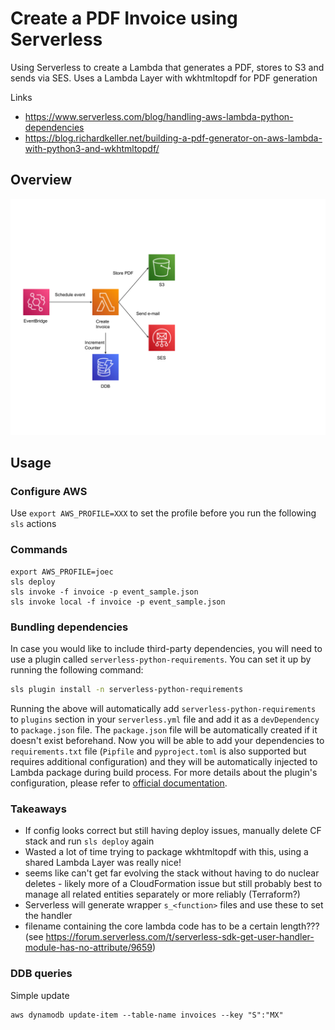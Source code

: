# Create a PDF Invoice using Serverless

Using Serverless to create a Lambda that generates a PDF, stores to S3 and sends via SES.  Uses a Lambda Layer with wkhtmltopdf for PDF generation

Links
- https://www.serverless.com/blog/handling-aws-lambda-python-dependencies
- https://blog.richardkeller.net/building-a-pdf-generator-on-aws-lambda-with-python3-and-wkhtmltopdf/

## Overview

![serverless](/create_invoice.svg)

## Usage

### Configure AWS

Use `export AWS_PROFILE=XXX` to set the profile before you run the following `sls` actions

### Commands

```
export AWS_PROFILE=joec
sls deploy
sls invoke -f invoice -p event_sample.json
sls invoke local -f invoice -p event_sample.json
```

### Bundling dependencies

In case you would like to include third-party dependencies, you will need to use a plugin called `serverless-python-requirements`. You can set it up by running the following command:

```bash
sls plugin install -n serverless-python-requirements
```

Running the above will automatically add `serverless-python-requirements` to `plugins` section in your `serverless.yml` file and add it as a `devDependency` to `package.json` file. The `package.json` file will be automatically created if it doesn't exist beforehand. Now you will be able to add your dependencies to `requirements.txt` file (`Pipfile` and `pyproject.toml` is also supported but requires additional configuration) and they will be automatically injected to Lambda package during build process. For more details about the plugin's configuration, please refer to [official documentation](https://github.com/UnitedIncome/serverless-python-requirements).

### Takeaways

- If config looks correct but still having deploy issues, manually delete CF stack and run `sls deploy` again
- Wasted a lot of time trying to package wkhtmltopdf with this, using a shared Lambda Layer was really nice!
- seems like can't get far evolving the stack without having to do nuclear deletes - likely more of a CloudFormation issue but still probably best to manage all related entities separately or more reliably (Terraform?)
- Serverless will generate wrapper `s_<function>` files and use these to set the handler
- filename containing the core lambda code has to be a certain length??? (see https://forum.serverless.com/t/serverless-sdk-get-user-handler-module-has-no-attribute/9659)

### DDB queries

Simple update
```
aws dynamodb update-item --table-name invoices --key "S":"MX" 
```
